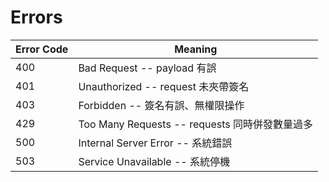 # Errors

| Error Code | Meaning                                        |
| ---------- | ---------------------------------------------- |
| 400        | Bad Request -- payload 有誤                    |
| 401        | Unauthorized -- request 未夾帶簽名             |
| 403        | Forbidden -- 簽名有誤、無權限操作              |
| 429        | Too Many Requests -- requests 同時併發數量過多 |
| 500        | Internal Server Error -- 系統錯誤              |
| 503        | Service Unavailable -- 系統停機                |
